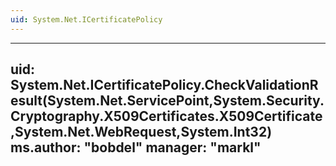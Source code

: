 ```yaml
---
uid: System.Net.ICertificatePolicy
---
```


---
uid: System.Net.ICertificatePolicy.CheckValidationResult(System.Net.ServicePoint,System.Security.Cryptography.X509Certificates.X509Certificate,System.Net.WebRequest,System.Int32)
ms.author: "bobdel"
manager: "markl"
---
